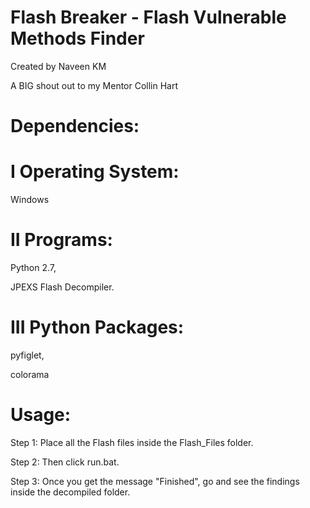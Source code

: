 # Flash Breaker - Flash Vulnerable Methods Finder 

Created by Naveen KM  

A  BIG shout out to my Mentor Collin Hart

# Dependencies:

# I Operating System: 

Windows

# II Programs: 

Python 2.7, 

JPEXS Flash Decompiler. 

# III Python Packages:

pyfiglet,

colorama

# Usage:

Step 1: Place all the Flash files inside the Flash_Files folder.

Step 2: Then click run.bat.

Step 3: Once you get the message "Finished", go and see the findings inside the decompiled folder.

